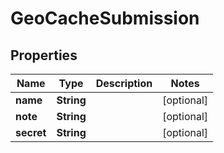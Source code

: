 

# GeoCacheSubmission


## Properties

| Name | Type | Description | Notes |
|------------ | ------------- | ------------- | -------------|
|**name** | **String** |  |  [optional] |
|**note** | **String** |  |  [optional] |
|**secret** | **String** |  |  [optional] |




